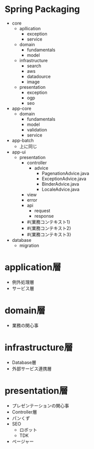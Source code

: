 # Spring Packaging
 - core
   - apllication
     - exception
     - service
   - domain
     - fundamentals
     - model
   - infrastructure
     - search
     - aws
     - datadource
     - image
   - presentation
     - exception
     - ogp
     - seo
 - app-core
   - domain
     - fundamentals
     - model
     - validation
     - service
 - app-batch
   - 上に同じ
 - app-ui
   - presentation
     - controller
       - advice
         - PagenationAdvice.java
         - ExceptionAdvice.java
         - BinderAdvice.java
         - LocaleAdvice.java
     - view
      - error
      - api
        - request
        - response
      - #{業務コンテキスト1}
      - #{業務コンテキスト2}
      - #{業務コンテキスト3}
 - database
   - migration

# application層
- 例外処理層
- サービス層

# domain層
- 業務の関心事

# infrastructure層
- Database層
- 外部サービス連携層

# presentation層
- プレゼンテーションの関心事
 - Controller層
 - パンくず
 - SEO
   - ロボット
   - TDK
 - ページャー
